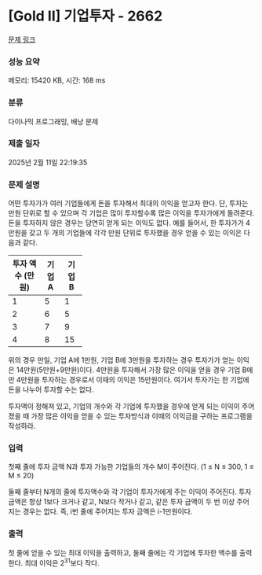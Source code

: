 # [Gold II] 기업투자 - 2662 

[문제 링크](https://www.acmicpc.net/problem/2662) 

### 성능 요약

메모리: 15420 KB, 시간: 168 ms

### 분류

다이나믹 프로그래밍, 배낭 문제

### 제출 일자

2025년 2월 11일 22:19:35

### 문제 설명

<p>어떤 투자가가 여러 기업들에게 돈을 투자해서 최대의 이익을 얻고자 한다. 단, 투자는 만원 단위로 할 수 있으며 각 기업은 많이 투자할수록 많은 이익을 투자가에게 돌려준다. 돈을 투자하지 않은 경우는 당연히 얻게 되는 이익도 없다. 예를 들어서, 한 투자가가 4만원을 갖고 두 개의 기업들에 각각 만원 단위로 투자했을 경우 얻을 수 있는 이익은 다음과 같다.</p>

<table class="table table-bordered" style="width:30%">
	<thead>
		<tr>
			<th>투자 액수 (만원)</th>
			<th>기업 A</th>
			<th>기업 B</th>
		</tr>
	</thead>
	<tbody>
		<tr>
			<td>1</td>
			<td>5</td>
			<td>1</td>
		</tr>
		<tr>
			<td>2</td>
			<td>6</td>
			<td>5</td>
		</tr>
		<tr>
			<td>3</td>
			<td>7</td>
			<td>9</td>
		</tr>
		<tr>
			<td>4</td>
			<td>8</td>
			<td>15 </td>
		</tr>
	</tbody>
</table>

<p>위의 경우 만일, 기업 A에 1만원, 기업 B에 3만원을 투자하는 경우 투자가가 얻는 이익은 14만원(5만원+9만원)이다. 4만원을 투자해서 가장 많은 이익을 얻을 경우 기업 B에만 4만원을 투자하는 경우로서 이때의 이익은 15만원이다. 여기서 투자가는 한 기업에 돈을 나누어 투자할 수는 없다.</p>

<p>투자액이 정해져 있고, 기업의 개수와 각 기업에 투자했을 경우에 얻게 되는 이익이 주어졌을 때 가장 많은 이익을 얻을 수 있는 투자방식과 이때의 이익금을 구하는 프로그램을 작성하라.</p>

### 입력 

 <p>첫째 줄에 투자 금액 N과 투자 가능한 기업들의 개수 M이 주어진다. (1 ≤ N ≤ 300, 1 ≤ M ≤ 20)</p>

<p>둘째 줄부터 N개의 줄에 투자액수와 각 기업이 투자가에게 주는 이익이 주어진다. 투자 금액은 항상 1보다 크거나 같고, N보다 작거나 같고, 같은 투자 금액이 두 번 이상 주어지는 경우는 없다. 즉, i번 줄에 주어지는 투자 금액은 i-1만원이다.</p>

### 출력 

 <p>첫 줄에 얻을 수 있는 최대 이익을 출력하고, 둘째 줄에는 각 기업에 투자한 액수를 출력한다. 최대 이익은 2<sup>31</sup>보다 작다.</p>

